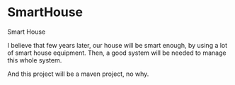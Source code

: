 SmartHouse
==========

Smart House

I believe that few years later, our house will be smart enough, by using a lot of smart house equipment. Then, a good system will be needed to manage this whole system.

And this project will be a maven project, no why.
